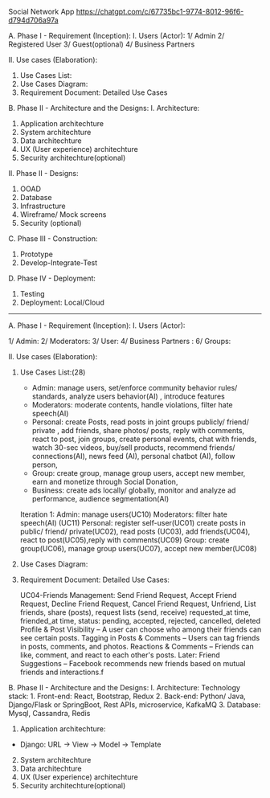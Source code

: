 Social Network App
https://chatgpt.com/c/67735bc1-9774-8012-96f6-d794d706a97a

A. Phase I - Requirement (Inception):
I. Users (Actor):
1/ Admin
2/ Registered User
3/ Guest(optional)
4/ Business Partners 


II. Use cases (Elaboration):
1. Use Cases List:
2. Use Cases Diagram:
3. Requirement Document: Detailed Use Cases 

B. Phase II - Architecture and the Designs:
I. Architecture:
1. Application architechture
2. System architechture
3. Data architechture
4. UX (User experience) architechture 
5. Security architechture(optional)

II. Phase II - Designs:
1. OOAD
2. Database
3. Infrastructure
4. Wireframe/ Mock screens
5. Security (optional)

C. Phase III - Construction:
1. Prototype
2. Develop-Integrate-Test

D. Phase IV - Deployment:
1. Testing
2. Deployment: Local/Cloud

---------------------------------------------------------------------------------------------------------------------------------------------------------
A. Phase I - Requirement (Inception):
I. Users (Actor):

1/ Admin: 
2/ Moderators: 
3/ User:
4/ Business Partners :
6/ Groups:

II. Use cases (Elaboration):

1. Use Cases List:(28)
    - Admin:  manage users, set/enforce community behavior rules/ standards, analyze users behavior(AI) , introduce features
    - Moderators: moderate contents, handle violations, filter hate speech(AI)
    - Personal:  create Posts, read posts in joint groups publicly/ friend/ private , add friends,  share photos/ posts, reply with comments, react to post,  join groups, 
    create personal events, chat with friends, watch 30-sec videos, buy/sell products, recommend friends/ connections(AI), news feed (AI), personal chatbot (AI), follow person,
    - Group: create group, manage group users, accept new member, earn and monetize through Social Donation, 
    - Business: create ads locally/ globally, monitor and analyze ad performance, audience segmentation(AI)

    Iteration 1: 
    Admin: manage users(UC10)
    Moderators: filter hate speech(AI) (UC11)
    Personal: register self-user(UC01) create posts in public/ friend/ private(UC02), read posts (UC03), add friends(UC04), react to post(UC05),reply with comments(UC09)
    Group: create group(UC06), manage group users(UC07), accept new member(UC08)
    
2. Use Cases Diagram:
3. Requirement Document: Detailed Use Cases:

      UC04-Friends Management:
        Send Friend Request, Accept Friend Request, Decline Friend Request, Cancel Friend Request, Unfriend, List friends, share (posts), request lists (send, receive)
        requested_at time, friended_at time, status: pending, accepted, rejected, cancelled, deleted
        Profile & Post Visibility – A user can choose who among their friends can see certain posts.
        Tagging in Posts & Comments – Users can tag friends in posts, comments, and photos. 
        Reactions & Comments – Friends can like, comment, and react to each other's posts.
        Later: Friend Suggestions – Facebook recommends new friends based on mutual friends and interactions.f






B. Phase II - Architecture and the Designs:
I. Architecture:
Technology stack:
    1. Front-end: React, Bootstrap, Redux
    2. Back-end: Python/ Java, Django/Flask or SpringBoot, Rest APIs, microservice, KafkaMQ
    3. Database: Mysql, Cassandra, Redis  
1. Application architechture:
- Django: URL -> View -> Model -> Template
2. System architechture
3. Data architechture
4. UX (User experience) architechture 
5. Security architechture(optional)


